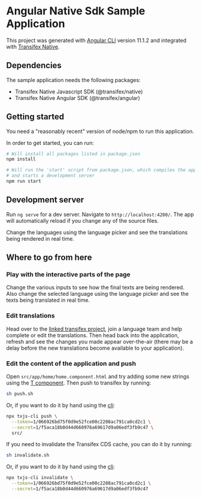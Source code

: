 # Angular Native Sdk Sample Application

This project was generated with [Angular CLI](https://github.com/angular/angular-cli) version 11.1.2 and integrated
with [Transifex Native](https://www.transifex.com/native/).

## Dependencies

The sample application needs the following packages:
- Transifex Native Javascript SDK (@transifex/native)
- Transifex Native Angular SDK (@transifex/angular)

## Getting started

You need a "reasonably recent" version of node/npm to run this application.

In order to get started, you can run:

```sh
# Will install all packages listed in package.json
npm install

# Will run the 'start' script from package.json, which compiles the application
# and starts a development server
npm run start
```

## Development server

Run `ng serve` for a dev server. Navigate to `http://localhost:4200/`. The app will automatically reload if you change any of the source files.

Change the languages using the language picker and see the translations being rendered in real time.

## Where to go from here

### Play with the interactive parts of the page

Change the various inputs to see how the final texts are being rendered. Also
change the selected language using the language picker and see the texts being
translated in real time.

### Edit translations

Head over to the
[linked transifex project](https://www.transifex.com/native-sandbox/main-native-sandbox/),
join a language team and help complete or edit the translations. Then head back
into the application, refresh and see the changes you made appear over-the-air
(there may be a delay before the new translations become available to your
application).

### Edit the content of the application and push

Open `src/app/home/home.component.html` and try adding some new strings using the
[T component](https://github.com/transifex/transifex-javascript/tree/master/packages/angular/projects/tx-native-angular-sdk#t-component).
Then push to transifex by running:

```sh
sh push.sh
```

Or, if you want to do it by hand using the
[cli](https://github.com/transifex/transifex-javascript/tree/master/packages/cli):

```sh
npx txjs-cli push \
  --token=1/066926bd75f0d9e52fce00c2208ac791ca0cd2c1 \
  --secret=1/f5aca18b0d44d660976a69617d9a06edf3fb9c47 \
  src/
```

If you need to invalidate the Transifex CDS cache, you can do it by running:

```sh
sh invalidate.sh
```

Or, if you want to do it by hand using the
[cli](https://github.com/transifex/transifex-javascript/tree/master/packages/cli):

```sh
npx txjs-cli invalidate \
  --token=1/066926bd75f0d9e52fce00c2208ac791ca0cd2c1 \
  --secret=1/f5aca18b0d44d660976a69617d9a06edf3fb9c47
```
